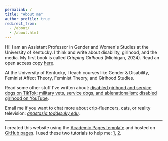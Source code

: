 ```yaml
---
permalink: /
title: "About me"
author_profile: true
redirect_from: 
  - /about/
  - /about.html
---
```


Hi! I am an Assistant Professor in Gender and Women's Studies at the University of Kentucky. I think and write about disability, girlhood, and the media. My first book is called *Cripping Girlhood* (Michigan, 2024). Read an open access copy [here](https://doi.org/10.3998/mpub.12769443).

At the University of Kentucky, I teach courses like Gender & Disability, Feminist Affect Theory, Feminist Theory, and Girlhood Studies. 

Read some other stuff I've written about: [disabled girlhood and service dogs on TikTok](https://www.mdpi.com/2075-4698/14/2/30); [military vets, service dogs, and ablenationalism](https://ojs.library.osu.edu/index.php/dsq/article/view/8297); [disabled girlhood on YouTube](https://www.berghahnjournals.com/view/journals/girlhood-studies/11/3/ghs110305.xml). 

Email me if you want to chat more about crip-fluencers, cats, or reality television: *anastasia.todd@uky.edu*. 






---
I created this website using the [Academic Pages template](https://github.com/academicpages/academicpages.github.io) and hosted on [GitHub pages](https://pages.github.com). I used these two tutorials to help me: [1](https://jayrobwilliams.com/posts/2020/06/academic-website/), [2](https://medium.com/@carlbettosi/create-a-personal-academic-website-easily-with-github-pages-and-jekyll-minimal-coding-f1115eeb5ab7). 



